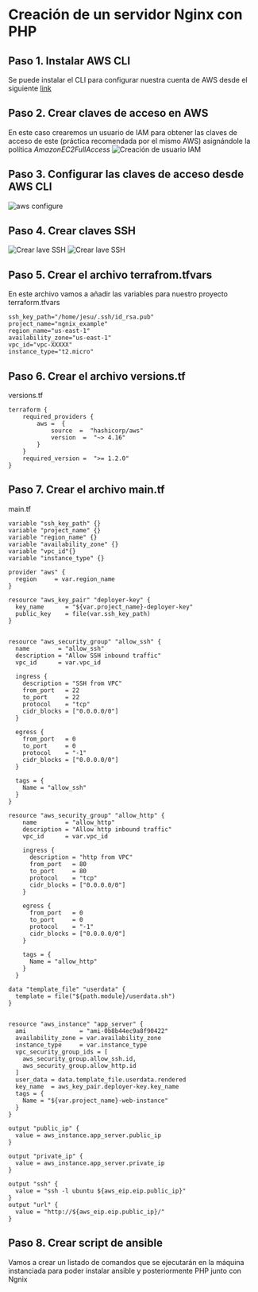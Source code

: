 # Creación de un servidor Nginx con PHP
## Paso 1. Instalar AWS CLI
Se puede instalar el CLI para configurar nuestra cuenta de AWS desde el siguiente [link](https://docs.aws.amazon.com/cli/latest/userguide/getting-started-install.html)
## Paso 2. Crear claves de acceso en AWS
En este caso crearemos un usuario de IAM para obtener las claves de acceso de este (práctica recomendada por el mismo AWS) asignándole la política _AmazonEC2FullAccess_
![Creación de usuario IAM](/images/creacion_user_iam.png)
## Paso 3. Configurar las claves de acceso desde AWS CLI
![aws configure](/images/aws_configure.png)
## Paso 4. Crear claves SSH
![Crear lave SSH](/images/ssh_keys.png)
![Crear lave SSH](/images/ssh_keys2.png)
## Paso 5. Crear el archivo terrafrom.tfvars
En este archivo vamos a añadir las variables para nuestro proyecto
terraform.tfvars
```
ssh_key_path="/home/jesu/.ssh/id_rsa.pub"
project_name="ngnix_example"
region_name="us-east-1"
availability_zone="us-east-1"
vpc_id="vpc-XXXXX"
instance_type="t2.micro"
```
## Paso 6. Crear el archivo versions.tf
versions.tf
```
terraform {
	required_providers {
		aws =  {
			source  =  "hashicorp/aws"
			version  =  "~> 4.16"
		}
	}
	required_version =  ">= 1.2.0"
}
```
## Paso 7. Crear el archivo main.tf
main.tf
```
variable "ssh_key_path" {}
variable "project_name" {}
variable "region_name" {}
variable "availability_zone" {}
variable "vpc_id"{}
variable "instance_type" {}

provider "aws" {
  region     = var.region_name
}

resource "aws_key_pair" "deployer-key" {
  key_name      = "${var.project_name}-deployer-key"
  public_key    = file(var.ssh_key_path)
}


resource "aws_security_group" "allow_ssh" {
  name        = "allow_ssh"
  description = "Allow SSH inbound traffic"
  vpc_id      = var.vpc_id

  ingress {
    description = "SSH from VPC"
    from_port   = 22
    to_port     = 22
    protocol    = "tcp"
    cidr_blocks = ["0.0.0.0/0"]
  }

  egress {
    from_port   = 0
    to_port     = 0
    protocol    = "-1"
    cidr_blocks = ["0.0.0.0/0"]
  }

  tags = {
    Name = "allow_ssh"
  }
}

resource "aws_security_group" "allow_http" {
    name        = "allow_http"
    description = "Allow http inbound traffic"
    vpc_id      = var.vpc_id

    ingress {
      description = "http from VPC"
      from_port   = 80
      to_port     = 80
      protocol    = "tcp"
      cidr_blocks = ["0.0.0.0/0"]
    }

    egress {
      from_port   = 0
      to_port     = 0
      protocol    = "-1"
      cidr_blocks = ["0.0.0.0/0"]
    }

    tags = {
      Name = "allow_http"
    }
  }

data "template_file" "userdata" {
  template = file("${path.module}/userdata.sh")
}


resource "aws_instance" "app_server" {
  ami               = "ami-0b8b44ec9a8f90422"
  availability_zone = var.availability_zone
  instance_type     = var.instance_type
  vpc_security_group_ids = [
    aws_security_group.allow_ssh.id,
    aws_security_group.allow_http.id
  ]
  user_data = data.template_file.userdata.rendered
  key_name  = aws_key_pair.deployer-key.key_name
  tags = {
    Name = "${var.project_name}-web-instance"
  }
}

output "public_ip" {
  value = aws_instance.app_server.public_ip
}

output "private_ip" {
  value = aws_instance.app_server.private_ip
}

output "ssh" {
  value = "ssh -l ubuntu ${aws_eip.eip.public_ip}"
}
output "url" {
  value = "http://${aws_eip.eip.public_ip}/"
}
```
## Paso 8. Crear script de ansible
Vamos a crear un listado de comandos que se ejecutarán en la máquina instanciada para poder instalar ansible y posteriormente PHP junto con Ngnix
